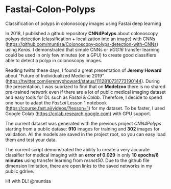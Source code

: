 # Fastai-Colon-Polyps
Classification of polyps in colonoscopy images using Fastai deep learning

In 2018, I published a github repository **CNN4Polyps** about colonoscopy polyps detection (classification + localization into an image) with CNNs (https://github.com/muntisa/Colonoscopy-polyps-detection-with-CNNs) using *Keras*. I demonstrated that simple CNNs or *VGG16* transfer learning could be used in only few minutes (on a GPU) to create good classifiers able to detect a polyp in colonoscopy images.

Reading twitts these days, I found a great presentation of **Jeremy Howard** about "Future of Individualized Medicine 2019" (https://twitter.com/jeremyphoward/status/1112810731773190144). During the presentation, I was suprized to find that on **Modelzoo** there is no shared pre-trained network even if there are a lot of public medical imaging dataset and easy tools for DL such as *Fastai* & *Colab*. Therefore, I decide to spend one hour to adapt the *Fast.ai* Lesson 1 notebook (https://course.fast.ai/videos/?lesson=1) for my dataset. To be faster, I used Google Colab (https://colab.research.google.com) with GPU support.

The current dataset was generated with the previous project *CNN4Polyps* starting from a public datase: **910** images for training and **302** images for validation. All the models are saved in the project root, so you can easy load them and test your data.

The current script demonstrated the ability to create a very accurate classifier for medical imaging with an **error of 0.029** in only **10 epochs/6 minutes** using transfer learning from *resnet50*. Due to the github file dimension limitation, there are open links to the saved networks in my public gdrive. 

Hf with DL!
@muntisa
